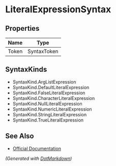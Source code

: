 # LiteralExpressionSyntax

## Properties

| Name  | Type        |
| ----- | ----------- |
| Token | SyntaxToken |

## SyntaxKinds

* SyntaxKind\.ArgListExpression
* SyntaxKind\.DefaultLiteralExpression
* SyntaxKind\.FalseLiteralExpression
* SyntaxKind\.CharacterLiteralExpression
* SyntaxKind\.NullLiteralExpression
* SyntaxKind\.NumericLiteralExpression
* SyntaxKind\.StringLiteralExpression
* SyntaxKind\.TrueLiteralExpression

## See Also

* [Official Documentation](https://docs.microsoft.com/en-us/dotnet/api/microsoft.codeanalysis.csharp.syntax.literalexpressionsyntax)


*\(Generated with [DotMarkdown](http://github.com/JosefPihrt/DotMarkdown)\)*